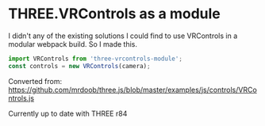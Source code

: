 # THREE.VRControls as a module

I didn't any of the existing solutions I could find to use VRControls in a modular webpack build. So I made this.

```javascript
import VRControls from 'three-vrcontrols-module';
const controls = new VRControls(camera);
```

Converted from: https://github.com/mrdoob/three.js/blob/master/examples/js/controls/VRControls.js

Currently up to date with THREE r84
